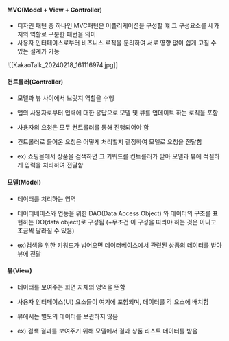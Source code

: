 
#### MVC(Model + View + Controller)

- 디자인 패턴 중 하나인 MVC패턴은 어플리케이션을 구성할 떄 그 구성요소를 세가지의 역할로 구분한 패턴을 의미
- 사용자 인터페이스로부터 비즈니스 로직을 분리하여 서로 영향 없이 쉽게 고칠 수 있는 설계가 가능

 ![[KakaoTalk_20240218_161116974.jpg]]
#### 컨트롤러(Controller)

- 모델과 뷰 사이에서 브릿지 역할을 수행
- 앱의 사용자로부터 입력에 대한 응답으로 모델 및 뷰를 업데이트 하는 로직을 포함
- 사용자의 요청은 모두 컨트롤러를 통해 진행되어야 함
- 컨트롤러로 들어온 요청은 어떻게 처리할지 결정하여 모델로 요청을 전달함

- ex) 쇼핑몰에서 상품을 검색하면 그 키워드를 컨트롤러가 받아 모델과 뷰에 적절하게 입력을 처리하여 전달함


#### 모델(Model)
- 데이터를 처리하는 영역
- 데이터베이스와 연동을 위한 DAO(Data Access Object) 와 데이터의 구조를 표현하는 DO(data object)로 구성됨 (+무조건 이 구성을 따라야 하는 것은 아니고 조금씩 달라질 수 있음)

- ex)검색을 위한 키워드가 넘어오면 데이터베이스에서 관련된 상품의 데이터를 받아 뷰에 전달

#### 뷰(View)
- 데이터를 보여주는 화면 자체의 영역을 뜻함
- 사용자 인터페이스(UI) 요소들이 여기에 포함되며, 데이터를 각 요소에 배치함
- 뷰에서는 별도의 데이터를 보관하지 않음

- ex) 검색 결과를 보여주기 위해 모델에서 결과 상품 리스트 데이터를 받음